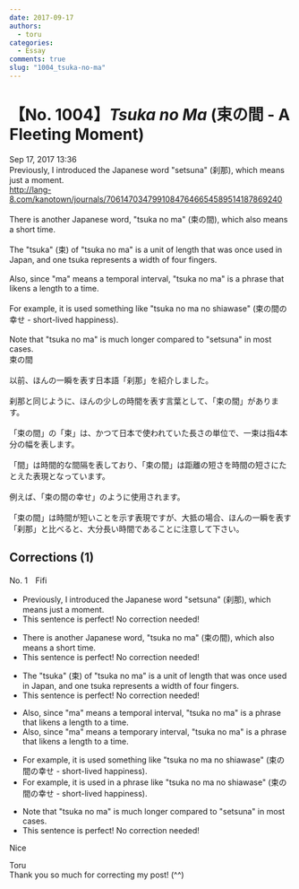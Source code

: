 ```yaml
---
date: 2017-09-17
authors:
  - toru
categories:
  - Essay
comments: true
slug: "1004_tsuka-no-ma"
---
```


# 【No. 1004】<strong><em>Tsuka no Ma</em></strong> (束の間 - A Fleeting Moment)
<div class="date">Sep 17, 2017 13:36</div>
<div id="post"><div id="body_show_ori">
Previously, I introduced the Japanese word "setsuna" (刹那), which means just a moment.<br/><a href="http://lang-8.com/kanotown/journals/70614703479910847646654589514187869240" target="_blank">http://lang-8.com/kanotown/journals/70614703479910847646654589514187869240</a><br/><br/>There is another Japanese word, "tsuka no ma" (束の間), which also means a short time.<br/><br/>The "tsuka" (束) of "tsuka no ma" is a unit of length that was once used in Japan, and one tsuka represents a width of four fingers.<br/><br/>Also, since "ma" means a temporal interval, "tsuka no ma" is a phrase that likens a length to a time.<br/><br/>For example, it is used something like "tsuka no ma no shiawase" (束の間の幸せ - short-lived happiness).<br/><br/>Note that "tsuka no ma" is much longer compared to "setsuna" in most cases.
</div></div>

<!-- more -->

<div id="post_ja"><div id="body_show_mo">
束の間<br/><br/>以前、ほんの一瞬を表す日本語「刹那」を紹介しました。<br/><br/>刹那と同じように、ほんの少しの時間を表す言葉として、「束の間」があります。<br/><br/>「束の間」の「束」は、かつて日本で使われていた長さの単位で、一束は指4本分の幅を表します。<br/><br/>「間」は時間的な間隔を表しており、「束の間」は距離の短さを時間の短さにたとえた表現となっています。<br/><br/>例えば、「束の間の幸せ」のように使用されます。<br/><br/>「束の間」は時間が短いことを示す表現ですが、大抵の場合、ほんの一瞬を表す「刹那」と比べると、大分長い時間であることに注意して下さい。
</div></div>

## Corrections (1)
<div id="block"><div class="first_name"> No. 1　<span class="just_name">Fifi</span></div><div id="block2">
<ul class="correction_field">
<li class="incorrect">Previously, I introduced the Japanese word "setsuna" (刹那), which means just a moment.</li>
<li class="corrected perfect">This sentence is perfect! No correction needed!</li>
</ul>
<ul class="correction_field">
<li class="incorrect">There is another Japanese word, "tsuka no ma" (束の間), which also means a short time.</li>
<li class="corrected perfect">This sentence is perfect! No correction needed!</li>
</ul>
<ul class="correction_field">
<li class="incorrect">The "tsuka" (束) of "tsuka no ma" is a unit of length that was once used in Japan, and one tsuka represents a width of four fingers.</li>
<li class="corrected perfect">This sentence is perfect! No correction needed!</li>
</ul>
<ul class="correction_field">
<li class="incorrect">Also, since "ma" means a temporal interval, "tsuka no ma" is a phrase that likens a length to a time.</li>
<li class="corrected correct">
Also, since "ma" means a <span class="f_blue">temporary</span> interval, "tsuka no ma" is a phrase that likens a length to a time.
</li>
</ul>
<ul class="correction_field">
<li class="incorrect">For example, it is used something like "tsuka no ma no shiawase" (束の間の幸せ - short-lived happiness).</li>
<li class="corrected correct">
For example, it is used<span class="f_blue"> in a phrase</span> like "tsuka no ma no shiawase" (束の間の幸せ - short-lived happiness).
</li>
</ul>
<ul class="correction_field">
<li class="incorrect">Note that "tsuka no ma" is much longer compared to "setsuna" in most cases.</li>
<li class="corrected perfect">This sentence is perfect! No correction needed!</li>
</ul>
<p class="comment_small">
 Nice
</p>

</div><div class="name"><span class="just_name">Toru</span><br>
Thank you so much for correcting my post! (^^)
</div>
</div>
